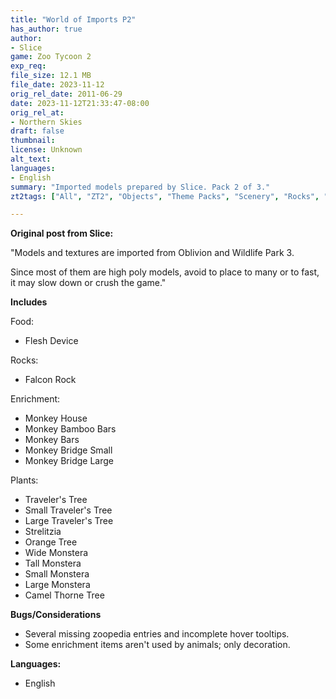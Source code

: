 ```yaml
---
title: "World of Imports P2"
has_author: true
author: 
- Slice
game: Zoo Tycoon 2
exp_req: 
file_size: 12.1 MB
file_date: 2023-11-12
orig_rel_date: 2011-06-29
date: 2023-11-12T21:33:47-08:00
orig_rel_at: 
- Northern Skies
draft: false
thumbnail: 
license: Unknown
alt_text: 
languages:
- English
summary: "Imported models prepared by Slice. Pack 2 of 3."
zt2tags: ["All", "ZT2", "Objects", "Theme Packs", "Scenery", "Rocks", "Foliage", "Statues", "Animal Food"]

---
```


**Original post from Slice:**

"Models and textures are imported from Oblivion and Wildlife Park 3.

Since most of them are high poly models, avoid to place to many or to fast, it may slow down or crush the game."

**Includes**

Food:
- Flesh Device

Rocks:
- Falcon Rock

Enrichment:
- Monkey House
- Monkey Bamboo Bars
- Monkey Bars
- Monkey Bridge Small
- Monkey Bridge Large
  
Plants:
- Traveler's Tree
- Small Traveler's Tree
- Large Traveler's Tree
- Strelitzia
- Orange Tree
- Wide Monstera 
- Tall Monstera
- Small Monstera
- Large Monstera
- Camel Thorne Tree

**Bugs/Considerations**
- Several missing zoopedia entries and incomplete hover tooltips.
- Some enrichment items aren't used by animals; only decoration.

**Languages:**
- English
